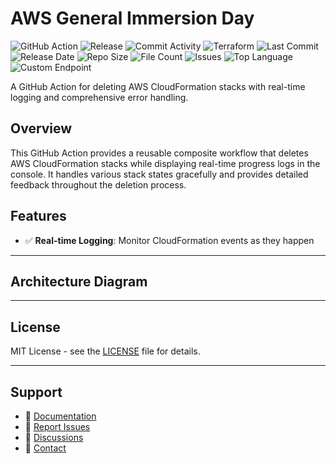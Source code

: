 # AWS General Immersion Day

![GitHub Action](https://img.shields.io/badge/GitHub-Action-blue?logo=github)&nbsp;![Release](https://github.com/subhamay-bhattacharyya/0405-general-tf/actions/workflows/release.yaml/badge.svg)&nbsp;![Commit Activity](https://img.shields.io/github/commit-activity/t/subhamay-bhattacharyya/0405-general-tf)&nbsp;![Terraform](https://img.shields.io/badge/AWS-Terraform-orange?logo=amazonaws)&nbsp;![Last Commit](https://img.shields.io/github/last-commit/subhamay-bhattacharyya/0405-general-tf)&nbsp;![Release Date](https://img.shields.io/github/release-date/subhamay-bhattacharyya/0405-general-tf)&nbsp;![Repo Size](https://img.shields.io/github/repo-size/subhamay-bhattacharyya/0405-general-tf)&nbsp;![File Count](https://img.shields.io/github/directory-file-count/subhamay-bhattacharyya/0405-general-tf)&nbsp;![Issues](https://img.shields.io/github/issues/subhamay-bhattacharyya/0405-general-tf)&nbsp;![Top Language](https://img.shields.io/github/languages/top/subhamay-bhattacharyya/0405-general-tf)&nbsp;![Custom Endpoint](https://img.shields.io/endpoint?url=https://gist.githubusercontent.com/bsubhamay/df519f9c07901dec10b0af6e9dbd8afc/raw/0405-general-tf.json?)


A GitHub Action for deleting AWS CloudFormation stacks with real-time logging and comprehensive error handling.

## Overview

This GitHub Action provides a reusable composite workflow that deletes AWS CloudFormation stacks while displaying real-time progress logs in the console. It handles various stack states gracefully and provides detailed feedback throughout the deletion process.

## Features

- ✅ **Real-time Logging**: Monitor CloudFormation events as they happen

---

## Architecture Diagram


---

## License

MIT License - see the [LICENSE](LICENSE) file for details.

---

## Support

- 📖 [Documentation](https://github.com/subhamay-bhattacharyya/0405-general-tf/wiki)
- 🐛 [Report Issues](https://github.com/subhamay-bhattacharyya/0405-general-tf/issues)
- 💬 [Discussions](https://github.com/subhamay-bhattacharyya/0405-general-tf/discussions)
- 📧 [Contact](mailto:support@subhamay.aws@gmail.com)